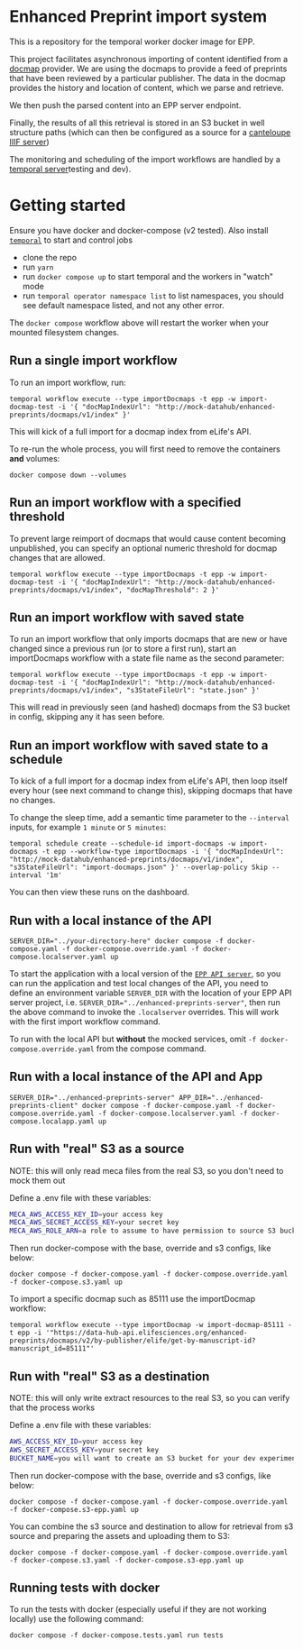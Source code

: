 # Enhanced Preprint import system

This is a repository for the temporal worker docker image for EPP.

This project facilitates asynchronous importing of content identified from a [docmap](https://docmaps.knowledgefutures.org/pub/sgkf1pqa) provider. We are using the docmaps to provide a feed of preprints that have been reviewed by a particular publisher. The data in the docmap provides the history and location of content, which we parse and retrieve.

We then push the parsed content into an EPP server endpoint.

Finally, the results of all this retrieval is stored in an S3 bucket in well structure paths (which can then be configured as a source for a [canteloupe IIIF server](https://github.com/elifesciences/enhanced-preprints-image-server))

The monitoring and scheduling of the import workflows are handled by a [temporal server](https://temporal.io/)testing and dev).

# Getting started

Ensure you have docker and docker-compose (v2 tested). Also install [`temporal`](https://github.com/temporalio/cli) to start and control jobs

- clone the repo
- run `yarn`
- run `docker compose up` to start temporal and the workers in "watch" mode
- run `temporal operator namespace list` to list namespaces, you should see default namespace listed, and not any other error.

The `docker compose` workflow above will restart the worker when your mounted filesystem changes.

## Run a single import workflow

To run an import workflow, run:

```shell
temporal workflow execute --type importDocmaps -t epp -w import-docmap-test -i '{ "docMapIndexUrl": "http://mock-datahub/enhanced-preprints/docmaps/v1/index" }'
```

This will kick of a full import for a docmap index from eLife's API.

To re-run the whole process, you will first need to remove the containers **and** volumes:

```shell
docker compose down --volumes
```

## Run an import workflow with a specified threshold

To prevent large reimport of docmaps that would cause content becoming unpublished, you can specify an optional numeric threshold for docmap changes that are allowed.

```shell
temporal workflow execute --type importDocmaps -t epp -w import-docmap-test -i '{ "docMapIndexUrl": "http://mock-datahub/enhanced-preprints/docmaps/v1/index", "docMapThreshold": 2 }'
```

## Run an import workflow with saved state

To run an import workflow that only imports docmaps that are new or have changed since a previous run (or to store a first run), start an importDocmaps workflow with a state file name as the second parameter:

```shell
temporal workflow execute --type importDocmaps -t epp -w import-docmap-test -i '{ "docMapIndexUrl": "http://mock-datahub/enhanced-preprints/docmaps/v1/index", "s3StateFileUrl": "state.json" }'
```

This will read in previously seen (and hashed) docmaps from the S3 bucket in config, skipping any it has seen before.


## Run an import workflow with saved state to a schedule

To kick of a full import for a docmap index from eLife's API, then loop itself every hour (see next command to change this), skipping docmaps that have no changes.

To change the sleep time, add a semantic time parameter to the `--interval` inputs, for example `1 minute` or `5 minutes`:

```shell
temporal schedule create --schedule-id import-docmaps -w import-docmaps -t epp --workflow-type importDocmaps -i '{ "docMapIndexUrl": "http://mock-datahub/enhanced-preprints/docmaps/v1/index", "s3StateFileUrl": "import-docmaps.json" }' --overlap-policy Skip --interval '1m'
```

You can then view these runs on the dashboard.

## Run with a local instance of the API

```shell
SERVER_DIR="../your-directory-here" docker compose -f docker-compose.yaml -f docker-compose.override.yaml -f docker-compose.localserver.yaml up
```

To start the application with a local version of the [`EPP API server`](https://github.com/elifesciences/enhanced-preprints-server), so you can run the application and test local changes of the API, you need to define an environment variable `SERVER_DIR` with the location of your EPP API server project, i.e. `SERVER_DIR="../enhanced-preprints-server"`, then run the above command to invoke the `.localserver` overrides. This will work with the first import workflow command.

To run with the local API but **without** the mocked services, omit `-f docker-compose.override.yaml` from the compose command.

## Run with a local instance of the API and App

```shell
SERVER_DIR="../enhanced-preprints-server" APP_DIR="../enhanced-preprints-client" docker compose -f docker-compose.yaml -f docker-compose.override.yaml -f docker-compose.localserver.yaml -f docker-compose.localapp.yaml up
```

## Run with "real" S3 as a source

NOTE: this will only read meca files from the real S3, so you don't need to mock them out

Define a .env file with these variables:

```bash
MECA_AWS_ACCESS_KEY_ID=your access key
MECA_AWS_SECRET_ACCESS_KEY=your secret key
MECA_AWS_ROLE_ARN=a role to assume to have permission to source S3 buckets # optional
```

Then run docker-compose with the base, override and s3 configs, like below:

```shell
docker compose -f docker-compose.yaml -f docker-compose.override.yaml -f docker-compose.s3.yaml up
```

To import a specific docmap such as 85111 use the importDocmap workflow:

```shell
temporal workflow execute --type importDocmap -w import-docmap-85111 -t epp -i '"https://data-hub-api.elifesciences.org/enhanced-preprints/docmaps/v2/by-publisher/elife/get-by-manuscript-id?manuscript_id=85111"'
```

## Run with "real" S3 as a destination

NOTE: this will only write extract resources to the real S3, so you can verify that the process works

Define a .env file with these variables:

```bash
AWS_ACCESS_KEY_ID=your access key
AWS_SECRET_ACCESS_KEY=your secret key
BUCKET_NAME=you will want to create an S3 bucket for your dev experiments
```

Then run docker-compose with the base, override and s3 configs, like below:

```shell
docker compose -f docker-compose.yaml -f docker-compose.override.yaml -f docker-compose.s3-epp.yaml up
```

You can combine the s3 source and destination to allow for retrieval from s3 source and preparing the assets and uploading them to S3:

```shell
docker compose -f docker-compose.yaml -f docker-compose.override.yaml -f docker-compose.s3.yaml -f docker-compose.s3-epp.yaml up
```

## Running tests with docker
To run the tests with docker (especially useful if they are not working locally) use the following command:
```shell
docker compose -f docker-compose.tests.yaml run tests
```
